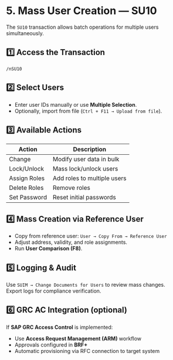 # 5. Mass User Creation — SU10

The `SU10` transaction allows batch operations for multiple users simultaneously.

## 1️⃣ Access the Transaction  
`/nSU10`

## 2️⃣ Select Users  
- Enter user IDs manually or use **Multiple Selection**.  
- Optionally, import from file (`Ctrl + F11 → Upload from file`).

## 3️⃣ Available Actions
| Action | Description |
|--------|-------------|
| Change | Modify user data in bulk |
| Lock/Unlock | Mass lock/unlock users |
| Assign Roles | Add roles to multiple users |
| Delete Roles | Remove roles |
| Set Password | Reset initial passwords |

## 4️⃣ Mass Creation via Reference User  
- Copy from reference user: `User → Copy From → Reference User`  
- Adjust address, validity, and role assignments.  
- Run **User Comparison (F8)**.

## 5️⃣ Logging & Audit  
Use `SUIM → Change Documents for Users` to review mass changes.  
Export logs for compliance verification.

## 6️⃣ GRC AC Integration (optional)  
If **SAP GRC Access Control** is implemented:  
- Use **Access Request Management (ARM)** workflow  
- Approvals configured in **BRF+**  
- Automatic provisioning via RFC connection to target system
